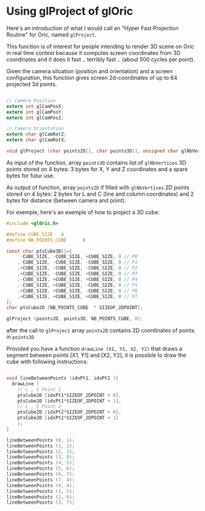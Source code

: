 # Using glProject of glOric

Here's an introduction of what I would call an "Hyper Fast Projection Routine" for Oric, named `glProject`.

This function is of interest for people intending to render 3D scene on Oric in real time context because it computes screen coordinates from 3D coordinates and it does it fast .. terribly fast .. (about 500 cycles per point).

Given the camera situation (position and orientation) and a screen configuration, this function gives screen 2d-coordinates of up to 64 projected 3d points.

```C

// Camera Position
extern int glCamPosX;
extern int glCamPosY;
extern int glCamPosZ;

// Camera Orientation
extern char glCamRotZ;
extern char glCamRotX;

void glProject (char points2D[], char points3D[], unsigned char glNbVertices, unsigned char options);
```


As input of the function, array `points3D` contains list of `glNbVertices` 3D points stored on 4 bytes: 3 bytes for X, Y and Z coordinates and a spare bytes for futur use.

As output of function, array `points2D` if filled with `glNbVertices` 2D points stored on 4 bytes: 2 bytes for L and C (line and column coordinates) and 2 bytes for distance (between camera and point).

For exemple, here's an exemple of how to project a 3D cube:

```C
#include <glOric.h>

#define CUBE_SIZE	4
#define NB_POINTS_CUBE		8

const char ptsCube3D[]={
	 -CUBE_SIZE, -CUBE_SIZE, +CUBE_SIZE, 0 // P0
	,-CUBE_SIZE, -CUBE_SIZE, -CUBE_SIZE, 0 // P1
	,+CUBE_SIZE, -CUBE_SIZE, -CUBE_SIZE, 0 // P2
	,+CUBE_SIZE, -CUBE_SIZE, +CUBE_SIZE, 0 // P3
	,-CUBE_SIZE, +CUBE_SIZE, +CUBE_SIZE, 0 // P4
	,-CUBE_SIZE, +CUBE_SIZE, -CUBE_SIZE, 0 // P5
	,+CUBE_SIZE, +CUBE_SIZE, -CUBE_SIZE, 0 // P6
	,+CUBE_SIZE, +CUBE_SIZE, +CUBE_SIZE, 0 // P7
};
char ptsCube2D [NB_POINTS_CUBE	* SIZEOF_2DPOINT];

glProject (points2D, points3D, NB_POINTS_CUBE, 0);
```

after the call to `glProject` array `points2D` contains 2D coordinates of points in `points3D`



Provided you have a function `drawLine (X1, Y1, X2, Y2)` that draws a segment between points [X1, Y1] and [X2, Y2], it is possible to draw the cube with following instructions:

```c

void lineBetweenPoints (idxPt1, idxPt2 ){
  drawLine (
	// L , C Point 1
    ptsCube2D [idxPt1*SIZEOF_2DPOINT + 0],
    ptsCube2D [idxPt1*SIZEOF_2DPOINT + 1],
	// L , C Point 2
    ptsCube2D [idxPt2*SIZEOF_2DPOINT + 0],
    ptsCube2D [idxPt2*SIZEOF_2DPOINT + 1]
	);
}

lineBetweenPoints (0, 1);
lineBetweenPoints (1, 2);
lineBetweenPoints (2, 3);
lineBetweenPoints (3, 0);
lineBetweenPoints (4, 5);
lineBetweenPoints (5, 6);
lineBetweenPoints (6, 7);
lineBetweenPoints (7, 4);
lineBetweenPoints (0, 4);
lineBetweenPoints (1, 5);
lineBetweenPoints (2, 6);
lineBetweenPoints (3, 7);

```
